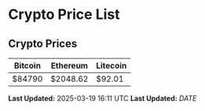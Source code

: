 # Crypto Price List

## Crypto Prices
| Bitcoin | Ethereum | Litecoin |
| ------- | -------- | -------- |
| $84790 | $2048.62 | $92.01 |
**Last Updated:** 2025-03-19 16:11 UTC
**Last Updated:** $DATE$
